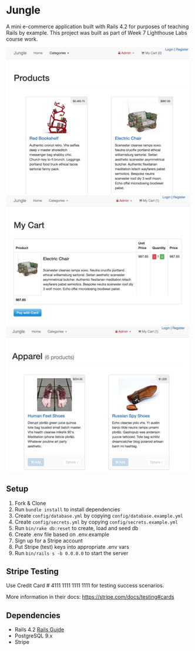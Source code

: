 # Jungle

A mini e-commerce application built with Rails 4.2 for purposes of teaching Rails by example. This project was built as part of Week 7 Lighthouse Labs course work.

<img src="https://github.com/cepholopoddreamz/jungle-rails/blob/cab61677b2562f4c019f0dc91e421b9b26bc7e5d/public/frontpage.png" width="500">

<img src="https://github.com/cepholopoddreamz/jungle-rails/blob/cab61677b2562f4c019f0dc91e421b9b26bc7e5d/public/cart.png" width="500">

<img src="https://github.com/cepholopoddreamz/jungle-rails/blob/cab61677b2562f4c019f0dc91e421b9b26bc7e5d/public/categoryview.png" width="500">


## Setup

1. Fork & Clone
2. Run `bundle install` to install dependencies
3. Create `config/database.yml` by copying `config/database.example.yml`
4. Create `config/secrets.yml` by copying `config/secrets.example.yml`
5. Run `bin/rake db:reset` to create, load and seed db
6. Create .env file based on .env.example
7. Sign up for a Stripe account
8. Put Stripe (test) keys into appropriate .env vars
9. Run `bin/rails s -b 0.0.0.0` to start the server

## Stripe Testing

Use Credit Card # 4111 1111 1111 1111 for testing success scenarios.

More information in their docs: <https://stripe.com/docs/testing#cards>

## Dependencies

* Rails 4.2 [Rails Guide](http://guides.rubyonrails.org/v4.2/)
* PostgreSQL 9.x
* Stripe
